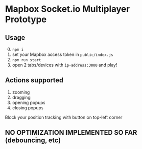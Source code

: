 # Mapbox Socket.io Multiplayer Prototype

## Usage
0. `npm i`
1. set your Mapbox access token in `public/index.js`
2. `npm run start`
3. open 2 tabs/devices with `ip-address:3000` and play!

## Actions supported
1. zooming
2. dragging
3. opening popups
4. closing popups

Block your position tracking with button on top-left corner

## NO OPTIMIZATION IMPLEMENTED SO FAR (debouncing, etc)
